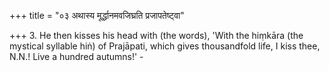 +++
title = "०३ अथास्य मूर्द्धानमवजिघ्रति प्रजापतेष्ट्वा"

+++
3. He then kisses his head with (the words), 'With the hiṃkāra (the mystical syllable hiṅ) of Prajāpati, which gives thousandfold life, I kiss thee, N.N.! Live a hundred autumns!' - 
